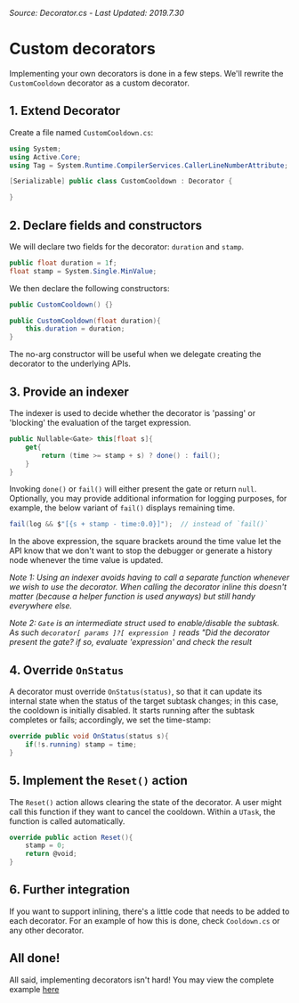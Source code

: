 *Source: Decorator.cs - Last Updated: 2019.7.30*

# Custom decorators

Implementing your own decorators is done in a few steps. We'll rewrite the `CustomCooldown` decorator as a custom decorator.

## 1. Extend Decorator

Create a file named `CustomCooldown.cs`:

```cs
using System;
using Active.Core;
using Tag = System.Runtime.CompilerServices.CallerLineNumberAttribute;

[Serializable] public class CustomCooldown : Decorator {

}
```

## 2. Declare fields and constructors

We will declare two fields for the decorator: `duration` and `stamp`.

```cs
public float duration = 1f;
float stamp = System.Single.MinValue;
```

We then declare the following constructors:

```cs
public CustomCooldown() {}

public CustomCooldown(float duration){
    this.duration = duration;
}
```

The no-arg constructor will be useful when we delegate creating the decorator to the underlying APIs.

## 3. Provide an indexer

The indexer is used to decide whether the decorator is 'passing' or 'blocking' the evaluation of the target expression.

```cs
public Nullable<Gate> this[float s]{
    get{
        return (time >= stamp + s) ? done() : fail();
    }
}
```

Invoking `done()` or `fail()` will either present the gate or return `null`. Optionally, you may provide additional information for logging purposes, for example, the below variant of `fail()` displays remaining time.

```cs
fail(log && $"[{s + stamp - time:0.0}]");  // instead of `fail()`
```

In the above expression, the square brackets around the time value let the API know that we don't want to stop the debugger or generate a history node whenever the time value is updated.

*Note 1: Using an indexer avoids having to call a separate function whenever we wish to use the decorator. When calling the decorator inline this doesn't matter (because a helper function is used anyways) but still handy everywhere else.*

*Note 2: `Gate` is an intermediate struct used to enable/disable the subtask. As such `decorator[ params ]?[ expression ]` reads "Did the decorator present the gate? if so, evaluate 'expression' and check the result*

## 4. Override `OnStatus`

A decorator must override `OnStatus(status)`, so that it can update its internal state when the status of the target subtask changes; in this case, the cooldown is initially disabled. It starts running after the subtask completes or fails; accordingly, we set the time-stamp:

```cs
override public void OnStatus(status s){
    if(!s.running) stamp = time;
}
```

## 5. Implement the `Reset()` action

The `Reset()` action allows clearing the state of the decorator. A user might call this function if they want to cancel the cooldown. Within a `UTask`, the function is called automatically.

```cs
override public action Reset(){
    stamp = 0;
    return @void;
}
```

## 6. Further integration

If you want to support inlining, there's a little code that needs to be added to each decorator. For an example of how this is done, check `Cooldown.cs` or any other decorator.

## All done!

All said, implementing decorators isn't hard! You may view the complete example [here](../../User/CustomCooldown.cs)
